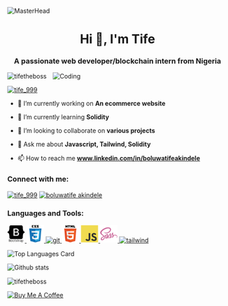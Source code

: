 ![MasterHead](https://images.prismic.io/axerve/5f7deac7-235e-4d48-9131-8de68711bc8e_Blockchain%20-%20Blog.jpg?ixlib=gatsbyFP&auto=compress%2Cformat&fit=max)
<h1 align="center">Hi 👋, I'm Tife</h1>
<h3 align="center">A passionate web developer/blockchain intern from Nigeria</h3>
<img align="right" alt="Coding" width="400" src="https://camo.githubusercontent.com/5ddf73ad3a205111cf8c686f687fc216c2946a75005718c8da5b837ad9de78c9/68747470733a2f2f7468756d62732e6766796361742e636f6d2f4576696c4e657874446576696c666973682d736d616c6c2e676966">

<p align="left"> <img src="https://komarev.com/ghpvc/?username=tifetheboss&label=Profile%20views&color=0e75b6&style=flat" alt="tifetheboss" /> </p>

<p align="left"> <a href="https://twitter.com/tife_999" target="blank"><img src="https://img.shields.io/twitter/follow/tife_999?logo=twitter&style=for-the-badge" alt="tife_999" /></a> </p>

- 🔭 I’m currently working on **An ecommerce website**

- 🌱 I’m currently learning **Solidity**

- 👯 I’m looking to collaborate on **various projects**

- 💬 Ask me about **Javascript, Tailwind, Solidity**

- 📫 How to reach me **www.linkedin.com/in/boluwatifeakindele**

<h3 align="left">Connect with me:</h3>
<p align="left">
<a href="https://twitter.com/tife_999" target="blank"><img align="center" src="https://raw.githubusercontent.com/rahuldkjain/github-profile-readme-generator/master/src/images/icons/Social/twitter.svg" alt="tife_999" height="30" width="40" /></a>
<a href="https://linkedin.com/in/boluwatife akindele" target="blank"><img align="center" src="https://raw.githubusercontent.com/rahuldkjain/github-profile-readme-generator/master/src/images/icons/Social/linked-in-alt.svg" alt="boluwatife akindele" height="30" width="40" /></a>
</p>

<h3 align="left">Languages and Tools:</h3>
<p align="left"> <a href="https://getbootstrap.com" target="_blank" rel="noreferrer"> <img src="https://raw.githubusercontent.com/devicons/devicon/master/icons/bootstrap/bootstrap-plain-wordmark.svg" alt="bootstrap" width="40" height="40"/> </a> <a href="https://www.w3schools.com/css/" target="_blank" rel="noreferrer"> <img src="https://raw.githubusercontent.com/devicons/devicon/master/icons/css3/css3-original-wordmark.svg" alt="css3" width="40" height="40"/> </a> <a href="https://git-scm.com/" target="_blank" rel="noreferrer"> <img src="https://www.vectorlogo.zone/logos/git-scm/git-scm-icon.svg" alt="git" width="40" height="40"/> </a> <a href="https://www.w3.org/html/" target="_blank" rel="noreferrer"> <img src="https://raw.githubusercontent.com/devicons/devicon/master/icons/html5/html5-original-wordmark.svg" alt="html5" width="40" height="40"/> </a> <a href="https://developer.mozilla.org/en-US/docs/Web/JavaScript" target="_blank" rel="noreferrer"> <img src="https://raw.githubusercontent.com/devicons/devicon/master/icons/javascript/javascript-original.svg" alt="javascript" width="40" height="40"/> </a> <a href="https://sass-lang.com" target="_blank" rel="noreferrer"> <img src="https://raw.githubusercontent.com/devicons/devicon/master/icons/sass/sass-original.svg" alt="sass" width="40" height="40"/> </a> <a href="https://tailwindcss.com/" target="_blank" rel="noreferrer"> <img src="https://www.vectorlogo.zone/logos/tailwindcss/tailwindcss-icon.svg" alt="tailwind" width="40" height="40"/> </a> </p>

![Top Languages Card](https://github-readme-stats.vercel.app/api/top-langs/?username=tifetheboss)

![Github stats](https://github-readme-stats.vercel.app/api?username=tifetheboss&show_icons=true&count_private=true)

<p><img align="center" src="https://github-readme-streak-stats.herokuapp.com/?user=tifetheboss&" alt="tifetheboss" /></p>

<a href="https://www.buymeacoffee.com/tife" target="_blank"><img src="https://cdn.buymeacoffee.com/buttons/default-orange.png" alt="Buy Me A Coffee" height="41" width="174"></a>

